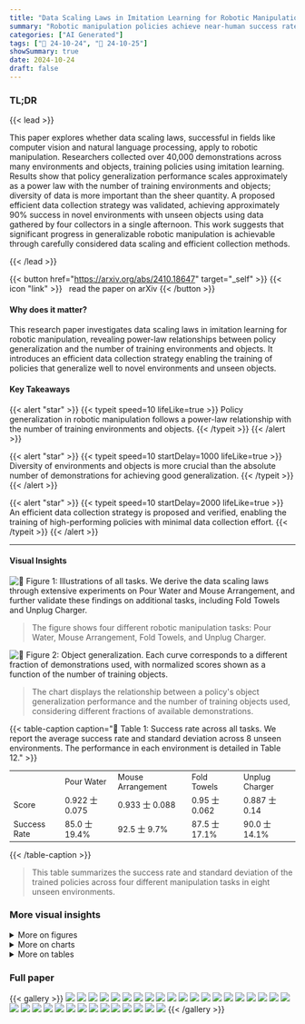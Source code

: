 ```yaml
---
title: "Data Scaling Laws in Imitation Learning for Robotic Manipulation"
summary: "Robotic manipulation policies achieve near-human success rates in unseen environments using a novel data-scaling approach, enabling efficient data collection and zero-shot generalization."
categories: ["AI Generated"]
tags: ["🔖 24-10-24", "🤗 24-10-25"]
showSummary: true
date: 2024-10-24
draft: false
---
```


### TL;DR


{{< lead >}}

This paper explores whether data scaling laws, successful in fields like computer vision and natural language processing, apply to robotic manipulation.  Researchers collected over 40,000 demonstrations across many environments and objects, training policies using imitation learning.  Results show that policy generalization performance scales approximately as a power law with the number of training environments and objects; diversity of data is more important than the sheer quantity.  A proposed efficient data collection strategy was validated, achieving approximately 90% success in novel environments with unseen objects using data gathered by four collectors in a single afternoon. This work suggests that significant progress in generalizable robotic manipulation is achievable through carefully considered data scaling and efficient collection methods.

{{< /lead >}}


{{< button href="https://arxiv.org/abs/2410.18647" target="_self" >}}
{{< icon "link" >}} &nbsp; read the paper on arXiv
{{< /button >}}

#### Why does it matter?
This research paper investigates data scaling laws in imitation learning for robotic manipulation, revealing power-law relationships between policy generalization and the number of training environments and objects.  It introduces an efficient data collection strategy enabling the training of policies that generalize well to novel environments and unseen objects.
#### Key Takeaways

{{< alert "star" >}}
{{< typeit speed=10 lifeLike=true >}} Policy generalization in robotic manipulation follows a power-law relationship with the number of training environments and objects. {{< /typeit >}}
{{< /alert >}}

{{< alert "star" >}}
{{< typeit speed=10 startDelay=1000 lifeLike=true >}} Diversity of environments and objects is more crucial than the absolute number of demonstrations for achieving good generalization. {{< /typeit >}}
{{< /alert >}}

{{< alert "star" >}}
{{< typeit speed=10 startDelay=2000 lifeLike=true >}} An efficient data collection strategy is proposed and verified, enabling the training of high-performing policies with minimal data collection effort. {{< /typeit >}}
{{< /alert >}}

------
#### Visual Insights



![](figures/figures_2_0.png "🔼 Figure 1: Illustrations of all tasks. We derive the data scaling laws through extensive experiments on Pour Water and Mouse Arrangement, and further validate these findings on additional tasks, including Fold Towels and Unplug Charger.")

> The figure shows four different robotic manipulation tasks: Pour Water, Mouse Arrangement, Fold Towels, and Unplug Charger.





![](charts/charts_6_0.png "🔼 Figure 2: Object generalization. Each curve corresponds to a different fraction of demonstrations used, with normalized scores shown as a function of the number of training objects.")

> The chart displays the relationship between a policy's object generalization performance and the number of training objects used, considering different fractions of available demonstrations.





{{< table-caption caption="🔽 Table 1: Success rate across all tasks. We report the average success rate and standard deviation across 8 unseen environments. The performance in each environment is detailed in Table 12." >}}
<table id='5' style='font-size:14px'><tr><td></td><td>Pour Water</td><td>Mouse Arrangement</td><td>Fold Towels</td><td>Unplug Charger</td></tr><tr><td>Score</td><td>0.922 士 0.075</td><td>0.933 士 0.088</td><td>0.95 士 0.062</td><td>0.887 士 0.14</td></tr><tr><td>Success Rate</td><td>85.0 士 19.4%</td><td>92.5 士 9.7%</td><td>87.5 士 17.1%</td><td>90.0 士 14.1%</td></tr></table>{{< /table-caption >}}

> This table summarizes the success rate and standard deviation of the trained policies across four different manipulation tasks in eight unseen environments.



### More visual insights

<details>
<summary>More on figures
</summary>


![](figures/figures_16_0.png "🔼 Figure 12: Testing environments. These 8 environments are not included in the training data and are used across all tasks.")

> The figure shows eight unseen testing environments used to evaluate the generalization capabilities of the robotic policies across all four manipulation tasks.


![](figures/figures_16_1.png "🔼 Figure 12: Testing environments. These 8 environments are not included in the training data and are used across all tasks.")

> The figure shows eight unseen testing environments used to evaluate the generalization performance of the trained policies across all four tasks.


![](figures/figures_17_0.png "🔼 Figure 8: Training environments for Pour Water. We sample 12 environments from our collected training data. See Appendix D.1 for task details.")

> The figure shows 12 different environments used for training a robot to pour water.


![](figures/figures_17_1.png "🔼 Figure 8: Training environments for Pour Water. We sample 12 environments from our collected training data. See Appendix D.1 for task details.")

> The figure shows 12 different training environments used for the Pour Water task in the robotic manipulation experiment.


![](figures/figures_17_2.png "🔼 Figure 12: Testing environments. These 8 environments are not included in the training data and are used across all tasks.")

> The figure shows eight unseen testing environments used to evaluate the generalization performance of the robotic manipulation policies.


![](figures/figures_18_0.png "🔼 Figure 13: Objects for Pour Water. All of our experiments include a total of 64 training bottles and mugs, as well as 16 unseen testing bottles and mugs.")

> The figure shows the 64 training and 16 testing objects used in the Pour Water task of the robotic manipulation experiment.


![](figures/figures_19_0.png "🔼 Figure 14: Objects for Mouse Arrangement. All of our experiments include a total of 64 training mice and mouse pads, as well as 16 unseen testing mice and mouse pads.")

> The figure shows the 64 training and 16 testing mouse and mousepad pairs used in the experiments.


![](figures/figures_20_0.png "🔼 Figure 15: Objects for Fold Towels. All of our experiments include a total of 32 training towels, as well as 16 unseen testing towels.")

> The figure shows the 32 training towels and 16 unseen testing towels used in the Fold Towels task.


![](figures/figures_21_0.png "🔼 Figure 16: Objects for Unplug Charger. All of our experiments include a total of 32 training chargers and power strips, as well as 16 unseen testing chargers and power strips.")

> The figure shows the 32 training objects and 16 testing objects used for the Unplug Charger task in the experiment.


![](figures/figures_29_0.png "🔼 Figure 18: UMI hand-held grippers. We do not install side mirrors on the grippers.")

> The figure shows four UMI hand-held grippers used in the data collection process of the paper.


![](figures/figures_29_1.png "🔼 Figure 19: Deployment hardware setup.")

> The figure shows the hardware setup used for the robotic manipulation experiments, including the robot arm, gripper, camera, and power supply.


</details>



<details>
<summary>More on charts
</summary>


![](charts/charts_6_1.png "🔼 Figure 2: Object generalization. Each curve corresponds to a different fraction of demonstrations used, with normalized scores shown as a function of the number of training objects.")

> The chart displays how a policy's ability to generalize to unseen objects changes as the number of training objects and the fraction of demonstrations used increases.


![](charts/charts_7_0.png "🔼 Figure 4: Generlization across environments and objects. Each curve corresponds to a different fraction of demonstrations used, with normalized scores shown as a function of the number of training environment-object pairs.")

> The chart displays the relationship between a policy's generalization ability and the number of training environment-object pairs, considering different fractions of used demonstrations.


![](charts/charts_7_1.png "🔼 Figure 5: Power-law relationship. Dashed lines represent power-law fits, with the equations provided in the legend. All axes are shown on a logarithmic scale. The correlation coefficient r indicates a power-law relationship between the policy generalization ability and the number of objects, environments, and environment-object pairs. See Appendix G.1 for data scaling laws on MSE.")

> The chart displays the power-law relationships between the policy's generalization ability and the number of training objects, environments, and environment-object pairs, showing how generalization scales approximately as a power law with the number of training instances across different data dimensions.


![](charts/charts_8_0.png "🔼 Figure 6: Multiple objects per environment. Brighter colors indicate higher normalized scores.")

> The heatmap visualizes how the policy's normalized scores vary depending on the number of environments and the number of objects per environment.


![](charts/charts_9_0.png "🔼 Figure 7: Number of demonstrations. Left: In the setting where we collect the maximum number of demonstrations, we examine whether the policy's performance follows a power-law relationship with the total number of demonstrations. The correlation coefficients for Pour Water and Mouse Arrangement are -0.62 and -0.79, respectively, suggesting only a weak power-law relationship. Right: For varying environment-object pairs, the policy performance increases with the total number of demonstrations at first, and then reaches saturation.")

> The chart displays the relationship between the number of demonstrations and the policy's performance for object and environment generalization, showing saturation after a certain number of demonstrations.


![](charts/charts_27_0.png "🔼 Figure 17: Comparison between normalized score and MSE. Left: In the object generalization experiment, the inverse correlation between MSE and normalized score is weak. Right: In the generalization experiment across both environments and objects, the inverse correlation between MSE and normalized score is very strong. Correlation coefficients (Pearson's r and Spearman's ρ) are shown in the bottom right.")

> The chart compares two evaluation metrics, normalized score and MSE, for evaluating the generalization performance of robot policies in object generalization and generalization across both environments and objects, revealing the strength of correlation between them.


![](charts/charts_30_0.png "🔼 Figure 20: Data scaling laws on MSE. Dashed lines represent power-law fits, with the equations provided in the legend. All axes are shown on a logarithmic scale.")

> The chart shows the relationship between the mean squared error (MSE) and the number of training objects, environments, and environment-object pairs.


![](charts/charts_31_0.png "🔼 Figure 21: Object generalization. Each curve corresponds to a different total numbers of demonstrations used, with normalized scores shown as a function of the number of training objects.")

> The chart displays the normalized scores of object generalization for Pour Water and Mouse Arrangement tasks, showing how performance varies with different numbers of training objects and data usage.


![](charts/charts_31_1.png "🔼 Figure 21: Object generalization. Each curve corresponds to a different total numbers of demonstrations used, with normalized scores shown as a function of the number of training objects.")

> The chart displays the object generalization performance of the policies trained with varying amounts of data (2x, 4x, 8x, 16x, and 32x demonstrations) in relation to the number of training objects.


![](charts/charts_31_2.png "🔼 Figure 23: Generalization across environments and objects. Each curve corresponds to a different total numbers of demonstrations used, with normalized scores shown as a function of the number of training environment-object pairs.")

> The chart displays how the policy's generalization ability across environments and objects improves with increasing number of training environment-object pairs while keeping the total number of demonstrations relatively constant.


</details>



<details>
<summary>More on tables
</summary>


{{< table-caption caption="🔽 Table 2: Model related experiments on Pour Water. The entries marked in gray are the same, which specify the default settings: the visual encoder is a fully fine-tuned ViT-L/14 model pre-trained with DINOv2, while the action diffusion model employs a base-size 1D CNN U-Net." >}}
<table id='1' style='font-size:14px'><tr><td>Case</td><td>Score</td><td></td><td></td></tr><tr><td>DINOv2 ViT-L/14</td><td>0.90</td><td>Case</td><td>Score</td></tr><tr><td>LfS ViT-L/14</td><td>0.03</td><td>DINOv2 ViT-S/14</td><td>0.66</td></tr><tr><td>frozen DINOv2</td><td>0.00</td><td>DINOv2 ViT-B/14</td><td>0.81</td></tr><tr><td>LoRA DINOv2</td><td>0.72</td><td>DINOv2 ViT-L/14</td><td>0.90</td></tr></table>{{< /table-caption >}}

> The table shows the results of model-related experiments on the Pour Water task, comparing different training strategies, visual encoder sizes, and action diffusion model sizes.


{{< table-caption caption="🔽 Table 2: Model related experiments on Pour Water. The entries marked in gray are the same, which specify the default settings: the visual encoder is a fully fine-tuned ViT-L/14 model pre-trained with DINOv2, while the action diffusion model employs a base-size 1D CNN U-Net." >}}
<br><table id='2' style='font-size:14px'><tr><td>Case</td><td>Score</td></tr><tr><td>small U-Net</td><td>0.88</td></tr><tr><td>base U-Net</td><td>0.90</td></tr><tr><td>large U-Net</td><td>0.83</td></tr></table>{{< /table-caption >}}

> The table presents the results of experiments on the Pour Water task, comparing the performance of different model sizes and training strategies for the visual encoder and action diffusion model.


{{< table-caption caption="🔽 Table 3: A default set of hyper-parameters." >}}
<table id='5' style='font-size:14px'><tr><td>Config</td><td>Value</td></tr><tr><td>Image observation horizon</td><td>3 (Pour Water, Unplug Charger), 2 (other tasks)</td></tr><tr><td>Proprioception observation horizon</td><td>3 (Pour Water, Unplug Charger), 2 (other tasks)</td></tr><tr><td>Action horizon</td><td>16</td></tr><tr><td>Observation resolution</td><td>224x224</td></tr><tr><td>Environment frequency</td><td>5</td></tr><tr><td>Optimizer</td><td>AdamW</td></tr><tr><td>Optimizer momentum</td><td>B1, B2 = 0.95, 0.999</td></tr><tr><td>Learning rate for action diffusion model</td><td>3e-4</td></tr><tr><td>Learning rate for visual encoder</td><td>3e-5</td></tr><tr><td>Learning rate schedule</td><td>cosine decay</td></tr><tr><td>Batch size</td><td>256</td></tr><tr><td>Inference denoising iterations</td><td>16</td></tr><tr><td>Temporal ensemble steps</td><td>8</td></tr><tr><td>Temporal ensemble adaptation rate</td><td>-0.01</td></tr></table>{{< /table-caption >}}

> This table lists the default hyperparameters used in the policy training process, specifying values for image observation horizon, proprioception observation horizon, action horizon, observation resolution, environment frequency, optimizer, optimizer momentum, learning rate for action diffusion model, learning rate for visual encoder, learning rate schedule, batch size, inference denoising iterations, temporal ensemble steps, and temporal ensemble adaptation rate.


{{< table-caption caption="🔽 Table 5: Environment generalization on Pour Water. Normalizing these scores by dividing them by 9 yields the results shown in Fig. 3." >}}
<table id='5' style='font-size:14px'><tr><td>Usage</td><td rowspan="2">3.125%</td><td rowspan="2">6.25%</td><td rowspan="2">12.5%</td><td rowspan="2">25%</td><td rowspan="2">50%</td><td rowspan="2">100%</td></tr><tr><td>#Envs</td></tr><tr><td>1</td><td></td><td></td><td></td><td></td><td></td><td>1.3</td></tr><tr><td>2</td><td></td><td></td><td></td><td></td><td>2.85</td><td>3.325</td></tr><tr><td>4</td><td></td><td></td><td></td><td>2.55</td><td>4.3</td><td>4.475</td></tr><tr><td>8</td><td></td><td></td><td>3.925</td><td>6.1</td><td>6.575</td><td>6.2</td></tr><tr><td>16</td><td></td><td>4.15</td><td>6.2</td><td>6.525</td><td>7.85</td><td>8</td></tr><tr><td>32</td><td>3.475</td><td>6.55</td><td>7.2</td><td>8.65</td><td>8.75</td><td>8.6</td></tr></table>{{< /table-caption >}}

> Table 5 shows the results of the environment generalization experiment on the Pour Water task, presenting the normalized scores as a function of the number of training environments and the fraction of demonstrations used.


{{< table-caption caption="🔽 Table 7: Number of demonstrations on Pour Water. Normalizing these scores by dividing them by 9 yields the results shown in Fig. 7." >}}
<table id='9' style='font-size:14px'><tr><td>#Demos</td><td>64</td><td>100</td><td>200</td><td>400</td><td>800</td><td>1600</td><td>3200</td><td>6400</td></tr><tr><td>Score</td><td>4.35</td><td>6.15</td><td>6.875</td><td>7.025</td><td>6.975</td><td>7.2</td><td>7.125</td><td>6.525</td></tr></table>{{< /table-caption >}}

> The table shows the raw test scores before normalization for the Pour Water task, varying the number of demonstrations used for training.


{{< table-caption caption="🔽 Table 9: Environment generalization on Mouse Arrangement. Normalizing these scores by dividing them by 6 yields the results shown in Fig. 3." >}}
<table id='3' style='font-size:14px'><tr><td>Usage</td><td>3.125%</td><td>6.25%</td><td>12.5%</td><td>25%</td><td>50%</td><td>100%</td></tr><tr><td>#Envs 1</td><td></td><td></td><td></td><td></td><td></td><td>1.3</td></tr><tr><td>2</td><td></td><td></td><td></td><td></td><td>1.975</td><td>2.475</td></tr><tr><td>4</td><td></td><td></td><td></td><td>1.8</td><td>3.3</td><td>3.625</td></tr><tr><td>8</td><td></td><td></td><td>2.075</td><td>2.5</td><td>3.2</td><td>3.6</td></tr><tr><td>16</td><td></td><td>1.525</td><td>3.65</td><td>3.8</td><td>4.375</td><td>4.45</td></tr><tr><td>32</td><td>2.725</td><td>3.325</td><td>3.9</td><td>4.7</td><td>5.125</td><td>5.2</td></tr></table>{{< /table-caption >}}

> Table 9 shows the results of the environment generalization experiment on the Mouse Arrangement task, where the normalized scores are obtained by dividing the raw scores by 6.


{{< table-caption caption="🔽 Table 6: Generlization across environments and objects on Pour Water. Normalizing these scores by dividing them by 9 yields the results shown in Fig. 4." >}}
<table id='5' style='font-size:14px'><tr><td>Usage</td><td>3.125%</td><td>6.25%</td><td>12.5%</td><td>25%</td><td>50%</td><td>100%</td></tr><tr><td>#Pairs 1</td><td></td><td></td><td></td><td></td><td></td><td>0.75</td></tr><tr><td>2</td><td></td><td></td><td></td><td></td><td>0.975</td><td>0.875</td></tr><tr><td>4</td><td></td><td></td><td></td><td>1.8</td><td>2.3</td><td>2.325</td></tr><tr><td>8</td><td></td><td></td><td>2.425</td><td>3.725</td><td>3.425</td><td>3.35</td></tr><tr><td>16</td><td></td><td>3.375</td><td>4.925</td><td>4.5</td><td>5.05</td><td>4.75</td></tr><tr><td>32</td><td>4.225</td><td>4.225</td><td>5.075</td><td>5.2</td><td>5.6</td><td>5.525</td></tr></table>{{< /table-caption >}}

> Table 6 presents the normalized scores for Pour Water experiments evaluating generalization across both environments and objects, showing the impact of different fractions of demonstrations.


{{< table-caption caption="🔽 Table 11: Number of demonstrations on Mouse Arrangement. Normalizing these scores by dividing them by 6 yields the results shown in Fig. 7." >}}
<table id='7' style='font-size:14px'><tr><td>#Demos</td><td>64</td><td>100</td><td>200</td><td>400</td><td>800</td><td>1600</td><td>3200</td><td>6400</td></tr><tr><td>Score</td><td>1.725</td><td>3.025</td><td>3.3</td><td>3.775</td><td>3.975</td><td>3.8</td><td>3.875</td><td>3.8</td></tr></table>{{< /table-caption >}}

> Table 11 shows the normalized scores for the Mouse Arrangement task based on varying numbers of demonstrations.


{{< table-caption caption="🔽 Table 12: Success rate across all tasks. For each task, we report the success rate in each evaluation environment." >}}
<table id='3' style='font-size:14px'><tr><td></td><td colspan="8">Environment ID</td><td></td></tr><tr><td>Task</td><td>1</td><td>2</td><td>3</td><td>4</td><td>5</td><td>6</td><td>7</td><td>8</td><td>Mean</td></tr><tr><td>Pour Water</td><td>80%</td><td>40%</td><td>100%</td><td>80%</td><td>100%</td><td>100%</td><td>80%</td><td>100%</td><td>85%</td></tr><tr><td>Mouse Arrangement</td><td>100%</td><td>80%</td><td>100%</td><td>100%</td><td>80%</td><td>80%</td><td>100%</td><td>100%</td><td>92.5%</td></tr><tr><td>Fold Towels</td><td>100%</td><td>100%</td><td>60%</td><td>100%</td><td>100%</td><td>60%</td><td>100%</td><td>80%</td><td>87.5%</td></tr><tr><td>Unplug Charger</td><td>80%</td><td>60%</td><td>100%</td><td>100%</td><td>100%</td><td>80%</td><td>100%</td><td>100%</td><td>90%</td></tr></table>{{< /table-caption >}}

> This table presents the success rates of the policies trained across 32 environment-object pairs for four different manipulation tasks, showing the performance in each of eight unseen evaluation environments.


</details>


### Full paper

{{< gallery >}}
<img src="paper_images/1.png" class="grid-w50 md:grid-w33 xl:grid-w25" />
<img src="paper_images/2.png" class="grid-w50 md:grid-w33 xl:grid-w25" />
<img src="paper_images/3.png" class="grid-w50 md:grid-w33 xl:grid-w25" />
<img src="paper_images/4.png" class="grid-w50 md:grid-w33 xl:grid-w25" />
<img src="paper_images/5.png" class="grid-w50 md:grid-w33 xl:grid-w25" />
<img src="paper_images/6.png" class="grid-w50 md:grid-w33 xl:grid-w25" />
<img src="paper_images/7.png" class="grid-w50 md:grid-w33 xl:grid-w25" />
<img src="paper_images/8.png" class="grid-w50 md:grid-w33 xl:grid-w25" />
<img src="paper_images/9.png" class="grid-w50 md:grid-w33 xl:grid-w25" />
<img src="paper_images/10.png" class="grid-w50 md:grid-w33 xl:grid-w25" />
<img src="paper_images/11.png" class="grid-w50 md:grid-w33 xl:grid-w25" />
<img src="paper_images/12.png" class="grid-w50 md:grid-w33 xl:grid-w25" />
<img src="paper_images/13.png" class="grid-w50 md:grid-w33 xl:grid-w25" />
<img src="paper_images/14.png" class="grid-w50 md:grid-w33 xl:grid-w25" />
<img src="paper_images/15.png" class="grid-w50 md:grid-w33 xl:grid-w25" />
<img src="paper_images/16.png" class="grid-w50 md:grid-w33 xl:grid-w25" />
<img src="paper_images/17.png" class="grid-w50 md:grid-w33 xl:grid-w25" />
<img src="paper_images/18.png" class="grid-w50 md:grid-w33 xl:grid-w25" />
<img src="paper_images/19.png" class="grid-w50 md:grid-w33 xl:grid-w25" />
<img src="paper_images/20.png" class="grid-w50 md:grid-w33 xl:grid-w25" />
<img src="paper_images/21.png" class="grid-w50 md:grid-w33 xl:grid-w25" />
<img src="paper_images/22.png" class="grid-w50 md:grid-w33 xl:grid-w25" />
<img src="paper_images/23.png" class="grid-w50 md:grid-w33 xl:grid-w25" />
<img src="paper_images/24.png" class="grid-w50 md:grid-w33 xl:grid-w25" />
<img src="paper_images/25.png" class="grid-w50 md:grid-w33 xl:grid-w25" />
<img src="paper_images/26.png" class="grid-w50 md:grid-w33 xl:grid-w25" />
<img src="paper_images/27.png" class="grid-w50 md:grid-w33 xl:grid-w25" />
<img src="paper_images/28.png" class="grid-w50 md:grid-w33 xl:grid-w25" />
<img src="paper_images/29.png" class="grid-w50 md:grid-w33 xl:grid-w25" />
<img src="paper_images/30.png" class="grid-w50 md:grid-w33 xl:grid-w25" />
<img src="paper_images/31.png" class="grid-w50 md:grid-w33 xl:grid-w25" />
<img src="paper_images/32.png" class="grid-w50 md:grid-w33 xl:grid-w25" />
<img src="paper_images/33.png" class="grid-w50 md:grid-w33 xl:grid-w25" />
<img src="paper_images/34.png" class="grid-w50 md:grid-w33 xl:grid-w25" />
{{< /gallery >}}